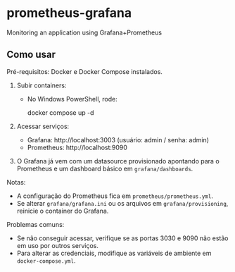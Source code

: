 # prometheus-grafana
Monitoring an application using Grafana+Prometheus
## Como usar

Pré-requisitos: Docker e Docker Compose instalados.

1. Subir containers:

	- No Windows PowerShell, rode:

	  docker compose up -d

2. Acessar serviços:

	- Grafana: http://localhost:3003 (usuário: admin / senha: admin)
	- Prometheus: http://localhost:9090

3. O Grafana já vem com um datasource provisionado apontando para o Prometheus e um dashboard básico em `grafana/dashboards`.

Notas:

- A configuração do Prometheus fica em `prometheus/prometheus.yml`.
- Se alterar `grafana/grafana.ini` ou os arquivos em `grafana/provisioning`, reinicie o container do Grafana.

Problemas comuns:

- Se não conseguir acessar, verifique se as portas 3030 e 9090 não estão em uso por outros serviços.
- Para alterar as credenciais, modifique as variáveis de ambiente em `docker-compose.yml`.
